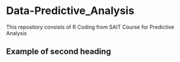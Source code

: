 # Data-Predictive_Analysis
This repository consists of R Coding from SAIT Course for Predictive Analysis
## Example of second heading
